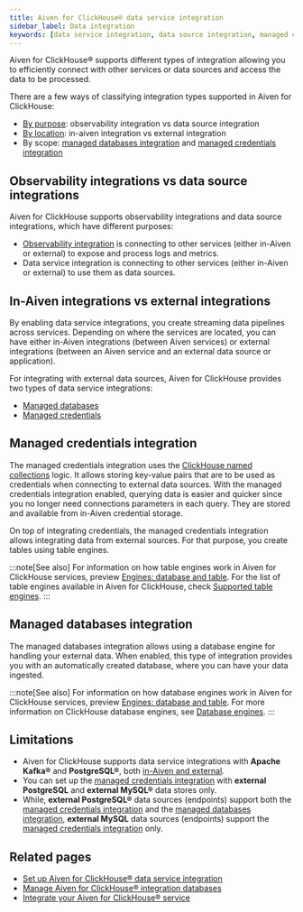 ```yaml
---
title: Aiven for ClickHouse® data service integration
sidebar_label: Data integration
keywords: [data service integration, data source integration, managed credentials integration, managed databases integration, named collections]
---
```


Aiven for ClickHouse® supports different types of integration allowing you to efficiently connect with other services or data sources and access the data to be processed.

There are a few ways of classifying integration types supported in Aiven for ClickHouse:

- [By purpose](/docs/products/clickhouse/concepts/data-integration-overview#observability-integrations-vs-data-source-integrations):
  observability integration vs data source integration
- [By location](/docs/products/clickhouse/concepts/data-integration-overview#in-aiven-integrations-vs-external-integrations):
  in-aiven integration vs external integration
- By scope: [managed databases integration](/docs/products/clickhouse/concepts/data-integration-overview#managed-databases-integration) and
  [managed credentials integration](/docs/products/clickhouse/concepts/data-integration-overview#managed-credentials-integration)

## Observability integrations vs data source integrations

Aiven for ClickHouse supports observability integrations and data source integrations,
which have different purposes:

- [Observability integration](/docs/products/clickhouse/howto/list-integrations) is
  connecting to other services (either in-Aiven or external) to expose and process logs
  and metrics.
- Data service integration is connecting to other services (either in-Aiven or external) to
use them as data sources.

## In-Aiven integrations vs external integrations

By enabling data service integrations, you create streaming data pipelines across
services. Depending on where the services are located, you can have either in-Aiven
integrations (between Aiven services) or external integrations (between an Aiven service
and an external data source or application).

For integrating with external data sources, Aiven for ClickHouse provides two types of
data service integrations:

- [Managed databases](/docs/products/clickhouse/concepts/data-integration-overview#managed-databases-integration)
- [Managed credentials](/docs/products/clickhouse/concepts/data-integration-overview#managed-credentials-integration)

## Managed credentials integration

The managed credentials integration uses the
[ClickHouse named collections](https://clickhouse.com/docs/en/operations/named-collections)
logic. It allows storing key-value pairs that are to be used as credentials when
connecting to external data sources. With the managed credentials integration enabled,
querying data is easier and quicker since you no longer need connections parameters in each
query. They are stored and available from in-Aiven credential storage.

On top of integrating credentials, the managed credentials integration allows integrating
data from external sources. For that purpose, you create tables using table engines.

:::note[See also]
For information on how table engines work in Aiven for ClickHouse services, preview
[Engines: database and table](/docs/products/clickhouse/concepts/service-architecture#engines-database-and-table).
For the list of table engines available in Aiven for ClickHouse, check
[Supported table engines](/docs/products/clickhouse/reference/supported-table-engines).
:::

## Managed databases integration

The managed databases integration allows using a database engine for handling your
external data. When enabled, this type of integration provides you with an automatically
created database, where you can have your data ingested.

:::note[See also]
For information on how database engines work in Aiven for ClickHouse services, preview
[Engines: database and table](/docs/products/clickhouse/concepts/service-architecture#engines-database-and-table).
For more information on ClickHouse database engines, see
[Database engines](https://clickhouse.com/docs/en/engines/database-engines).
:::

## Limitations

- Aiven for ClickHouse supports data service integrations with **Apache Kafka®** and
  **PostgreSQL®**, both
  [in-Aiven and external](/docs/products/clickhouse/concepts/data-integration-overview#in-aiven-integrations-vs-external-integrations).
- You can set up the
  [managed credentials integration](/docs/products/clickhouse/concepts/data-integration-overview#managed-credentials-integration)
  with **external PostgreSQL** and **external MySQL®** data stores only.
- While, **external PostgreSQL®** data sources (endpoints) support both the
  [managed credentials integration](/docs/products/clickhouse/concepts/data-integration-overview#managed-credentials-integration)
  and the
  [managed databases integration](/docs/products/clickhouse/concepts/data-integration-overview#managed-databases-integration),
  **external MySQL** data sources (endpoints) support the
  [managed credentials integration](/docs/products/clickhouse/concepts/data-integration-overview#managed-credentials-integration)
  only.

## Related pages

- [Set up Aiven for ClickHouse® data service integration](/docs/products/clickhouse/howto/data-service-integration)
- [Manage Aiven for ClickHouse® integration databases](/docs/products/clickhouse/howto/integration-databases)
- [Integrate your Aiven for ClickHouse® service](/docs/products/clickhouse/howto/list-integrations)
